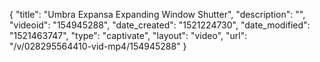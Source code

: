 {
    "title": "Umbra Expansa Expanding Window Shutter",
    "description": "",
    "videoid": "154945288",
    "date_created": "1521224730",
    "date_modified": "1521463747",
    "type": "captivate",
    "layout": "video",
    "url": "\/v\/028295564410-vid-mp4\/154945288"
}